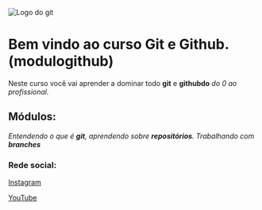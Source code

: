 ![Logo do git](https://bit.ly/3acabPO)

# Bem vindo ao curso Git e Github.(modulogithub)
Neste curso você vai aprender a dominar todo **git** e **githubdo** _do 0 ao profissional._

## Módulos:
_Entendendo o que é **git**, aprendendo sobre **repositórios**. Trabalhando com **branches**_

### Rede social:
[Instagram](https://instagram.com/sujeitoprogramador)

[YouTube](https://youtube.com/c/sujeitoprogramador)